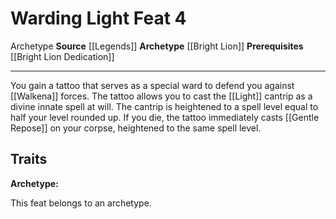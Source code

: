 ﻿---
actions: null
cost: null
element: null
feat: Warding Light
frequency: null
heighten_level: null
id: '2173'
level: '4'
name: Warding Light
prerequisite: '[[DATABASE/feat/Bright Lion Dedication|Bright Lion Dedication]]'
rarity: Common
requirement: null
school: null
source: '[[DATABASE/source/Legends|Legends]]'
subcategory: null
trait:
- '[[DATABASE/trait/Archetype|Archetype]]'
trigger: null
type: Feat

---
# Warding Light <span class="item-type">Feat 4</span>

<span class="item-trait">Archetype</span>
**Source** [[Legends]]
**Archetype** [[Bright Lion]]
**Prerequisites** [[Bright Lion Dedication]]

---
You gain a tattoo that serves as a special ward to defend you against [[Walkena]] forces. The tattoo allows you to cast the [[Light]] cantrip as a divine innate spell at will. The cantrip is heightened to a spell level equal to half your level rounded up. If you die, the tattoo immediately casts [[Gentle Repose]] on your corpse, heightened to the same spell level.

## Traits

**Archetype:**

This feat belongs to an archetype.